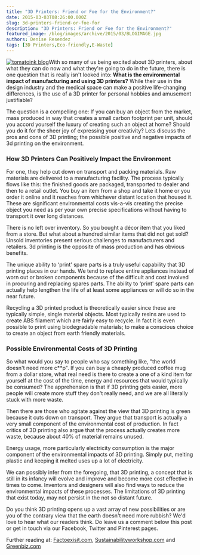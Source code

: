 ```yaml
---
title: "3D Printers: Friend or Foe for the Environment?"
date: 2015-03-03T08:26:00.000Z
slug: 3d-printers-friend-or-foe-for
description: "3D Printers: Friend or Foe for the Environment?"
featured_image: /blog/images/archive/2015/03/BLOGIMAGE.jpg
authors: Denise Resendez
tags: [3D Printers,Eco-friendly,E-Waste]
---
```


[ ](/blog/images/archive/2015/03/BLOGIMAGE.jpg)

[![tomatoink blog](/blog/images/archive/2015/03/BLOGIMAGE.jpg "3D Printers: Friend or Foe for the Environment?")](/blog/images/archive/2015/03/BLOGIMAGE.jpg)With so many of us being excited about 3D printers, about what they can do now and what they're going to do in the future, there is one question that is really isn't looked into: **What is the environmental impact of manufacturing and using 3D printers?** While their use in the design industry and the medical space can make a positive life-changing differences, is the use of a 3D printer for personal hobbies and amusement justifiable?

The question is a compelling one: If you can buy an object from the market, mass produced in way that creates a small carbon footprint per unit, should you accord yourself the luxury of creating such an object at home? Should you do it for the sheer joy of expressing your creativity? Lets discuss the pros and cons of 3D printing; the possible positive and negative impacts of 3d printing on the environment.

### How 3D Printers Can Positively Impact the Environment

For one, they help cut down on transport and packing materials. Raw materials are delivered to a manufacturing facility. The process typically flows like this: the finished goods are packaged, transported to dealer and then to a retail outlet. You buy an item from a shop and take it home or you order it online and it reaches from whichever distant location that housed it. These are significant environmental costs vis-a-vis creating the precise object you need as per your own precise specifications without having to transport it over long distances.

There is no left over inventory. So you bought a décor item that you liked from a store. But what about a hundred similar items that did not get sold? Unsold inventories present serious challenges to manufacturers and retailers. 3d printing is the opposite of mass production and has obvious benefits.

The unique ability to ‘print' spare parts is a truly useful capability that 3D printing places in our hands. We tend to replace entire appliances instead of worn out or broken components because of the difficult and cost involved in procuring and replacing spares parts. The ability to ‘print' spare parts can actually help lengthen the life of at least some appliances or will do so in the near future.

Recycling a 3D printed product is theoretically easier since these are typically simple, single material objects. Most typically resins are used to create ABS filament which are fairly easy to recycle. In fact it is even possible to print using biodegradable materials; to make a conscious choice to create an object from earth friendly materials.

### Possible Environmental Costs of 3D Printing

So what would you say to people who say something like, "the world doesn't need more c\*\*p". If you can buy a cheaply produced coffee mug from a dollar store, what real need is there to create a one of a kind item for yourself at the cost of the time, energy and resources that would typically be consumed? The apprehension is that if 3D printing gets easier, more people will create more stuff they don't really need, and we are all literally stuck with more waste.

Then there are those who agitate against the view that 3D printing is green because it cuts down on transport. They argue that transport is actually a very small component of the environmental cost of production. In fact critics of 3D printing also argue that the process actually creates more waste, because about 40% of material remains unused.

Energy usage, more particularly electricity consumption is the major component of the environmental impacts of 3D printing. Simply put, melting plastic and keeping it melted uses up a lot of electricity.

We can possibly infer from the foregoing, that 3D printing, a concept that is still in its infancy will evolve and improve and become more cost effective in times to come. Inventors and designers will also find ways to reduce the environmental impacts of these processes. The limitations of 3D printing that exist today, may not persist in the not so distant future.

Do you think 3D printing opens up a vast array of new possibilities or are you of the contrary view that the earth doesn't need more rubbish? We'd love to hear what our readers think. Do leave us a comment below this post or get in touch via our Facebook, Twitter and Pinterest pages.

Further reading at: [Factoexisit.com](http://factoexisit.com/), [Sustainabilityworkshop.com](http://sustainabilityworkshop.com/) and [Greenbiz.com](http://greenbiz.com/)